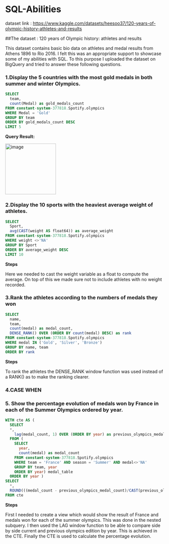 # SQL-Abilities

dataset link : https://www.kaggle.com/datasets/heesoo37/120-years-of-olympic-history-athletes-and-results

##The dataset : 120 years of Olympic history: athletes and results

This dataset contains basic bio data on athletes and medal results from Athens 1896 to Rio 2016. I felt this was an appropriate support to showcase some of my abilities with SQL. To this purpose I uploaded the dataset on BigQuery and tried to answer these following questions.


### 1.Display the 5 countries with the most gold medals in both summer and winter Olympics.

````sql
SELECT
  team,
  count(Medal) as gold_medals_count
FROM constant-system-377818.Spotify.olympics
WHERE Medal = 'Gold'
GROUP BY team
ORDER BY gold_medals_count DESC
LIMIT 5
````

**Query Result:** 

<img width="161" alt="image" src=".png">



### 2.Display the 10 sports with the heaviest average weight of athletes.

````sql
SELECT
  Sport,
  avg(CAST(weight AS float64)) as average_weight
FROM constant-system-377818.Spotify.olympics
WHERE weight <>'NA'
GROUP BY Sport
ORDER BY average_weight DESC
LIMIT 10
````

**Steps**

Here we needed to cast the weight variable as a float to compute the average. On top of this we made sure not to include athletes with no weight recorded.

### 3.Rank the athletes according to the numbers of medals they won

````sql
SELECT 
  name,
  team,
  count(medal) as medal_count,
  DENSE_RANK() OVER (ORDER BY count(medal) DESC) as rank
FROM constant-system-377818.Spotify.olympics
WHERE medal IN ('Gold', 'Silver', 'Bronze')
GROUP BY name, team
ORDER BY rank
````

**Steps**

To rank the athletes the DENSE_RANK window function was used instead of a RANK() as to make the ranking clearer.

### 4.CASE WHEN


### 5. Show the percentage evolution of medals won by France in each of the Summer Olympics ordered by year.

````sql
WITH cte AS (
  SELECT
  *,
    lag(medal_count, 1) OVER (ORDER BY year) as previous_olympics_medal_count
  FROM (
    SELECT 
      year,
      count(medal) as medal_count
    FROM constant-system-377818.Spotify.olympics
    WHERE team = 'France' AND season = 'Summer' AND medal<>'NA'
    GROUP BY team, year
    ORDER BY year) medal_table
  ORDER BY year )
SELECT
  *,
  ROUND(((medal_count - previous_olympics_medal_count)/CAST(previous_olympics_medal_count AS NUMERIC))*100) as percentage_evolution
FROM cte
````

**Steps**

First I needed to create a view which would show the result of France and medals won for each of the summer olympics. This was done in the nested subquery. I then used the LAG window function to be able to compare side by side current and previous olympics edition by year. This is achieved in the CTE.
Finally the CTE is used to calculate the percentage evolution.
